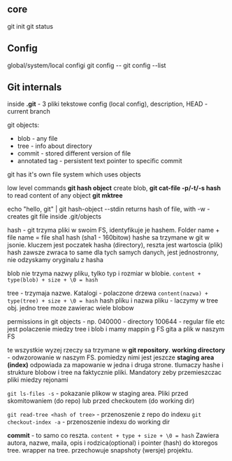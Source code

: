## core
git init
git status 

## Config
global/system/local configi
git config --<level> <param> <value>
git config --list

## Git internals
inside **.git** - 3 pliki tekstowe 
config (local config), description, HEAD - current branch

git objects:
* blob - any file
* tree - info about directory
* commit - stored different version of file
* annotated tag - persistent text pointer to specific commit

git has it's own file system which uses objects

low level commands 
**git hash object** create blob, 
**git cat-file -p/-t/-s hash** to read content of any object
**git mktree**

echo "hello, git" | git hash-object --stdin
returns hash of file, with -w - creates git file inside .git/objects

hash - git trzyma pliki w swoim FS, identyfikuje je hashem. Folder name + file name = file sha1 hash (sha1 - 160bitow)
hashe sa trzymane w git w jsonie. kluczem jest poczatek hasha (directory), reszta jest wartoscia (plik)
hash zawsze zwraca to same dla tych samych danych, jest jednostronny,
nie odzyskamy oryginalu z hasha

blob nie trzyma nazwy pliku, tylko typ i rozmiar w blobie.
`content + type(blob) + size + \0 = hash`

tree - trzymaja nazwe. Katalogi - polaczone drzewa
`content(nazwa) + type(tree) + size + \0 = hash`
hash pliku i nazwa pliku - laczymy w tree obj.
jedno tree moze zawierac wiele blobow

permissions in git objects - np. 040000 - directory
100644 - regular file etc
jest polaczenie miedzy tree i blob i mamy mappin g FS gita a plik w naszym FS

te wszystkie wyzej rzeczy sa trzymane w **git repository**.
**working directory** - odwzorowanie w naszym FS.
pomiedzy nimi jest jeszcze **staging area (index)** odpowiada
za mapowanie w jedna i druga strone. tlumaczy hashe i strukture blobow i tree na faktycznie pliki.
Mandatory zeby przemieszczac pliki miedzy rejonami

`git ls-files -s` - pokazanie plikow w staging area.
Pliki przed skomitowaniem (do repo) lub przed checkoutem (do working dir)

`git read-tree <hash of tree>` - przenoszenie z repo do indexu
`git checkout-index -a` - przenoszenie indexu do working dir

**commit** - to samo co reszta. 
`content + type + size + \0 = hash`
Zawiera autora, nazwe, maila, opis i rodzica(optional)
i pointer (hash) do ktoregos tree. wrapper na tree.
przechowuje snapshoty (wersje) projektu.
